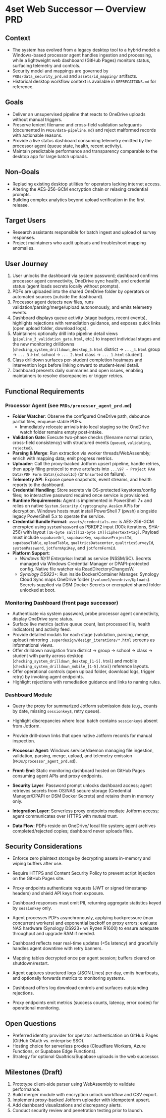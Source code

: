 # 4set Web Successor — Overview PRD

## Context
- The system has evolved from a legacy desktop tool to a hybrid model: a Windows-based processor agent handles ingestion and processing, while a lightweight web dashboard (GitHub Pages) monitors status, surfacing telemetry and controls.
- Security model and mappings are governed by `PRDs/data_security_prd.md` and `assets/id_mapping/` artifacts.
- Historical desktop workflow context is available in `DEPRECATIONS.md` for reference.

## Goals
- Deliver an unsupervised pipeline that reacts to OneDrive uploads without manual triggers.
- Preserve lenient filename and cross-field validation safeguards (documented in `PRDs/data-pipeline.md`) and reject malformed records with actionable reasons.
- Provide a live status dashboard consuming telemetry emitted by the processor agent (queue state, health, recent activity).
- Maintain predictable performance and transparency comparable to the desktop app for large batch uploads.

## Non-Goals
- Replacing existing desktop utilities for operators lacking internet access.
- Altering the AES-256-GCM encryption chain or relaxing credential prompts.
- Building complex analytics beyond upload verification in the first release.

## Target Users
- Research assistants responsible for batch ingest and upload of survey responses.
- Project maintainers who audit uploads and troubleshoot mapping anomalies.

## User Journey
1. User unlocks the dashboard via system password; dashboard confirms processor agent connectivity, OneDrive sync health, and credential status (agent loads secrets locally without prompts).
2. PDFs are uploaded into the shared OneDrive folder by operators or automated sources (outside the dashboard).
3. Processor agent detects new files, runs validation/parsing/merge/upload autonomously, and emits telemetry events.
4. Dashboard displays queue activity (stage badges, recent events), highlights rejections with remediation guidance, and exposes quick links (open upload folder, download logs).
5. Maintainers optionally drill into pipeline detail views (`pipeline_3_validation_gate.html`, etc.) to inspect individual stages and the new monitoring drilldowns (`checking_system_drilldown_desktop_5.html` district → `..._4.html` group → `..._3.html` school → `..._2.html` class → `..._1.html` student).
6. Class drilldown surfaces per-student completion heatmaps and intervention logs before linking onward to student-level detail.
7. Dashboard presents daily summaries and open issues, enabling maintainers to resolve discrepancies or trigger retries.

## Functional Requirements
### Processor Agent (see `PRDs/processor_agent_prd.md`)
- **Folder Watcher**: Observe the configured OneDrive path, debounce partial files, enqueue stable PDFs.
  - Immediately relocate arrivals into local staging so the OneDrive watch folder remains empty post-intake.
- **Validation Gate**: Execute two-phase checks (filename normalization, cross-field consistency) with structured events (`queued`, `validating`, `rejected`).
- **Parsing & Merge**: Run extraction via worker threads/WebAssembly; enrich with mapping data; emit progress metrics.
- **Uploader**: Call the proxy-backed Jotform upsert pipeline, handle retries, then apply filing protocol to move artefacts into `...\97 - Project RAW Data\PDF Form Data\{schoolId}` (or `Unsorted` on failure).
- **Telemetry API**: Expose queue snapshots, event streams, and health reports to the dashboard.
- **Credential Handling**: Store secrets via OS-protected keystores/config files; no interactive password required once service is provisioned.
- **Runtime Requirements**: Agent is implemented in PowerShell 7+ and relies on native `System.Security.Cryptography.AesGcm` APIs for decryption. Windows hosts must install PowerShell 7 (pwsh) alongside legacy PowerShell 5.x to operate the service.
- **Credential Bundle Format**: `assets/credentials.enc` is AES-256-GCM encrypted using `systemPassword` as PBKDF2 input (100k iterations, SHA-256) with layout `[16-byte salt][12-byte IV][ciphertext+tag]`. Payload must include `supabaseUrl`, `supabaseKey`, `supabaseProjectId`, `supabaseTable`, `uploadTable`, `qualtricsDatacenter`, `qualtricsSurveyId`, `systemPassword`, `jotformApiKey`, and `jotformFormId`.
- **Platform Support**:
  - *Windows 10/11 Enterprise*: Install as service (NSSM/SC). Secrets managed via Windows Credential Manager or DPAPI-protected config. Native file watcher via ReadDirectoryChangesW.
  - *Synology DS923+*: Run inside Docker/Container Manager. Synology Cloud Sync maps OneDrive folder (`/volume1/onedrive/Uploads`). Secrets supplied via DSM Docker Secrets or encrypted shared folder unlocked at boot.

### Monitoring Dashboard (front page successor)
- Authenticate via system password, probe processor agent connectivity, display OneDrive sync status.
- Surface live metrics (active queue count, last processed file, health indicators) and activity feed.
- Provide detailed modals for each stage (validation, parsing, merge, upload) mirroring `.superdesign/design_iterations/*.html` screens as informational views.
- Offer drilldown navigation from district → group → school → class → student with parity across desktop (`checking_system_drilldown_desktop_[1-5].html`) and mobile (`checking_system_drilldown_mobile_[1-5].html`) reference layouts.
- Offer operational controls (open upload folder, download logs, trigger retry) by invoking agent endpoints.
- Highlight rejections with remediation guidance and links to naming rules.

### Dashboard Module
- Query the proxy for summarized Jotform submission data (e.g., counts by date, missing `sessionkey`s, retry queue).
- Highlight discrepancies where local batch contains `sessionkey`s absent from Jotform.
- Provide drill-down links that open native Jotform records for manual inspection.

- **Processor Agent**: Windows service/daemon managing file ingestion, validation, parsing, merge, upload, and telemetry emission (`PRDs/processor_agent_prd.md`).
- **Front-End**: Static monitoring dashboard hosted on GitHub Pages consuming agent APIs and proxy endpoints.
- **Security Layer**: Password prompt unlocks dashboard access; agent retrieves secrets from OS/NAS secure storage (Credential Manager/DPAPI or DSM Docker Secrets) and retains them in memory only.
- **Integration Layer**: Serverless proxy endpoints mediate Jotform access; agent communicates over HTTPS with mutual trust.
- **Data Flow**: PDFs reside on OneDrive/ local file system; agent archives completed/rejected copies; dashboard never uploads files.

## Security Considerations
- Enforce zero plaintext storage by decrypting assets in-memory and wiping buffers after use.
- Require HTTPS and Content Security Policy to prevent script injection on the GitHub Pages site.
- Proxy endpoints authenticate requests (JWT or signed timestamp headers) and shield API keys from exposure.
- Dashboard responses must omit PII, returning aggregate statistics keyed by `sessionkey` only.

- Agent processes PDFs asynchronously, applying backpressure (max concurrent workers) and exponential backoff on proxy errors; evaluate NAS hardware (Synology DS923+ w/ Ryzen R1600) to ensure adequate throughput and upgrade RAM if needed.
- Dashboard reflects near real-time updates (<5s latency) and gracefully handles agent downtime with retry banners.
- Mapping tables decrypted once per agent session; buffers cleared on shutdown/restart.

- Agent captures structured logs (JSON Lines) per day, emits heartbeats, and optionally forwards metrics to monitoring systems.
- Dashboard offers log download controls and surfaces outstanding rejections.
- Proxy endpoints emit metrics (success counts, latency, error codes) for operational monitoring.

## Open Questions
- Preferred identity provider for operator authentication on GitHub Pages (GitHub OAuth vs. enterprise SSO).
- Hosting choice for serverless proxies (Cloudflare Workers, Azure Functions, or Supabase Edge Functions).
- Strategy for optional Qualtrics/Supabase uploads in the web successor.

## Milestones (Draft)
1. Prototype client-side parser using WebAssembly to validate performance.
2. Build merger module with encryption unlock workflow and CSV export.
3. Implement proxy-backed Jotform uploader with idempotent upsert.
4. Add dashboard visualizations and discrepancy alerts.
5. Conduct security review and penetration testing prior to launch.

